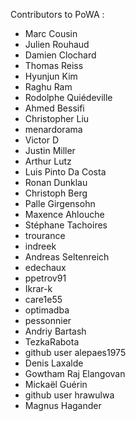 Contributors to PoWA :

  * Marc Cousin
  * Julien Rouhaud
  * Damien Clochard
  * Thomas Reiss
  * Hyunjun Kim
  * Raghu Ram
  * Rodolphe Quiédeville
  * Ahmed Bessifi
  * Christopher Liu
  * menardorama
  * Victor D
  * Justin Miller
  * Arthur Lutz
  * Luis Pinto Da Costa
  * Ronan Dunklau
  * Christoph Berg
  * Palle Girgensohn
  * Maxence Ahlouche
  * Stéphane Tachoires
  * trourance
  * indreek
  * Andreas Seltenreich
  * edechaux
  * ppetrov91
  * Ikrar-k
  * care1e55
  * optimadba
  * pessonnier
  * Andriy Bartash
  * TezkaRabota
  * github user alepaes1975
  * Denis Laxalde
  * Gowtham Raj Elangovan
  * Mickaël Guérin
  * github user hrawulwa
  * Magnus Hagander
